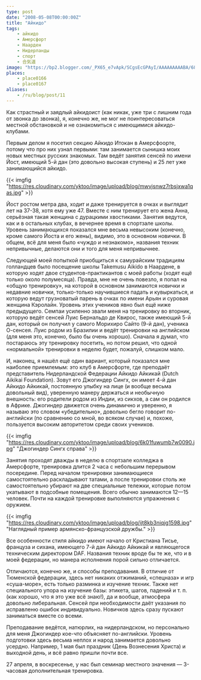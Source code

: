 ```yaml
---
type: post
date: "2008-05-08T00:00:00Z"
title: "Айкидо"
tags:
    - айкидо
    - Амерсфорт
    - Наарден
    - Нидерланды
    - спорт
    - 合気道
image: "https://bp2.blogger.com/_PX65_e7vApk/SCgsEcGPAyI/AAAAAAAAABA/687M1nToqW4/s200/joost.jpg"
places:
    - place0166
    - place0167
aliases:
    - /ru/blog/post/11
---
```


Как страстный и заядлый айкидоист (как никак, уже три с лишним года от звонка до звонка), я, конечно же, не мог не поинтересоваться местной обстановкой и не ознакомиться с имеющимися айкидо-клубами.

Первым делом я посетил секцию Айкидо Итокан в Амерсфоорте, потому что про них узнал первыми: там занимается сынишка моих новых местных русских знакомых. Там ведёт занятия сенсей по имени Йост, имеющий 5-й дан (это довольно высокая ступень) и 25 лет уже занимающийся айкидо.

<!--more-->

{{< imgfig "https://res.cloudinary.com/yktoo/image/upload/blog/mwvjsnwz7rbsjxwa1qas.jpg" >}}

Йост ростом метра два, ходит и даже тренируется в очках и выглядит лет на 37-38, хотя ему уже 47. Вместе с ним тренирует его жена Анна, серьёзная такая женщина с дурацкими хвостиками. Занятия ведутся, как и в остальных клубах, в вечернее время в спортзале школы. Уровень занимающихся показался мне весьма невысоким (конечно, кроме самого Йоста и его жены), видимо, это в основном новички. В общем, всё для меня было «чуждо и незнакомо», названия техник непривычные, делаются они и того для меня непривычнее.

Следующей моей попыткой приобщиться к самурайским традициям голландцев было посещение школы Takemusu Aikido в Наардене, в которую ходят двое студентов-практикантов с моей работы (ходят ещё только около полумесяца). Правда, мне не очень повезло, я попал на «общую тренировку», на которой в основном занимаются новички и недавние новички, только-только научившиеся падать и кувыркаться, и которую ведут грузноватый парень в очках по имени Арьян и суровая женщина Кэролайн. Уровень этих учеников явно был ещё ниже предыдущего. Семпаи усиленно звали меня на тренировку во вторник, которую ведёт сенсей Луис Бернальдо де Квирос, также имеющий 5-й дан, который он получил у самого Морихиро Сайто (9-й дан), ученика О-сенсея. Луис родом из Бразилии и ведёт тренировки на английском (для меня это, конечно, было бы очень хорошо). Сначала я думал, что постараюсь эту тренировку посетить, но потом решил, что одной «нормальной» тренировки в неделю будет, пожалуй, слишком мало.

И, наконец, я нашёл ещё один вариант, который показался мне наиболее приемлемым: это клуб в Амерсфорте, где преподаёт представитель Нидерландской Федерации Айкидо Айкикай (Dutch Aikikai Foundation). Зовут его Джогиндер Сингх, он имеет 4-й дан Айкидо Айкикай, постоянную улыбку на лице (и вообще весьма довольный вид), уверенную манеру держаться и необычную внешность: его родители родом из Индии, из сикхов, а сам он родился в Африке. Джогиндер движется очень динамично и уверенно, я называю это словом «убедительно», довольно бегло говорит по-английски (по сравнению со мной, во всяком случае) и, похоже, пользуется высоким авторитетом среди своих учеников.

{{< imgfig "https://res.cloudinary.com/yktoo/image/upload/blog/6k01fuwumb7w0090.jpg" "Джогиндер Сингх справа" >}}

Занятия проходят дважды в неделю в спортзале колледжа в Амерсфорте, тренировка длится 2 часа с небольшим перерывом посередине. Перед началом тренировки занимающиеся самостоятельно раскладывают татами, а после тренировки столь же самостоятельно убирают на две специальные тележки, которые потом укатывают в подсобные помещения. Всего обычно занимаются 12—15 человек. Почти на каждой тренировке выполняются упражнения с оружием.

{{< imgfig "https://res.cloudinary.com/yktoo/image/upload/blog/ijt8kb3niqjg1598.jpg" "Наглядный пример армянско-французской дружбы." >}}

Все особенности стиля айкидо имеют начало от Кристиана Тисье, француза и сихана, имеющего 7-й дан Айкидо Айкикай и являющегося техническим директором DAF. Названия техник вроде бы те же, что и в моей федерации, но манера исполнения порой сильно отличается.

Отличаются, конечно же, и способы преподавания. В отличие от Тюменской федерации, здесь нет никаких отжиманий, «спецназа» и игр «суша-море», есть только разминка и изучение техник. Также нет специального упора на изучение базы: этикета, шагов, падений и т. п. (как хорошо, что я это уже всё знаю!), да и вообще, атмосфера довольно либеральная. Сенсей при необходимости даёт указания по исправленю ошибок индивидуально. Новичков здесь сразу пускают заниматься вместе со всеми.

Преподавание ведётся, натюрлих, на нидерландском, но персонально для меня Джогиндер кое-что объясняет по-английски. Уровень подготовки здесь весьма неплох и народ занимается довольно усердно. Например, 1 мая был праздник (День Вознесения Христа) и выходной день, и всё равно пришли почти все.

27 апреля, в воскресенье, у нас был семинар местного значения — 3-часовая дополнительная тренировка.
